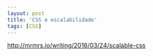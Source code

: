 ```yaml
---
layout: post
title: 'CSS e escalabilidade'
tags: [CSS]
---
```


<http://mrmrs.io/writing/2016/03/24/scalable-css>
